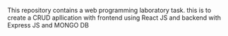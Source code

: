 This repository contains a web programming laboratory task.
this is to create a CRUD apllication with frontend using React JS and backend with Express JS and MONGO DB
